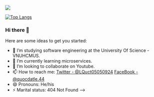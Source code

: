 <img src="https://github-readme-stats.vercel.app/api?username=lequocdatfit&&show_icons=true&title_color=ffffff&icon_color=bb2acf&text_color=daf7dc&bg_color=151515" />

[![Top Langs](https://github-readme-stats.vercel.app/api/top-langs/?username=lequocdatfit&layout=compact&langs_count=20&theme=dark)](https://github.com/anuraghazra/github-readme-stats)
### Hi there 👋

Here are some ideas to get you started:

- 🔭 I’m studying software engineering at the University Of Science - VNUHCMUS.
- 🌱 I’m currently learning microservices.
- 👯 I’m looking to collaborate on Youtube.
- 📫 How to reach me:  [Twitter - @LQuct05050924](https://twitter.com/LQuct05050924) [FaceBook - @quocdatle.44](https://www.facebook.com/quocdatle.44/)
- 😄 Pronouns: He/his
- ⚡ Marital status: 404 Not Found
-->


